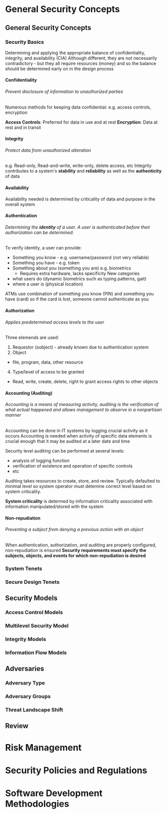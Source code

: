 # General Security Concepts

## General Security Concepts

### Security Basics
Determining and applying the appropriate balance of confidentiality, integrity, and availability (CIA)
Although different, they are not necessarily contradictory - but they all require resources (money) and so the balance should be determined early on in the design process

#### Confidentiality
###### Prevent disclosure of information to unauthorized parties
Numerous methods for keeping data confidential: e.g. access controls, encryption

**Access Controls**: Preferred for data in use and at rest
**Encryption**: Data at rest and in transit

#### Integrity
###### Protect data from unauthorized alteration
e.g. Read-only, Read-and-write, write-only, delete access, etc
Integrity contributes to a system's **stability** and **reliability** as well as the **authenticity** of data

#### Availability
Availability needed is determined by criticality of data and purpose in the overall system

#### Authentication
###### Determining the **identity** of a user. A user is authenticated before their authorization can be determined.

To verify identity, a user can provide:
- Something you know - e.g. username/password (not very reliable)
- Something you have - e.g. token
- Something about you (something you are) e.g. biometrics
  - Requires extra hardware, lacks specificity
New categories
- what users do (dynamic biometrics such as typing patterns, gait)
- where a user is (physical location)

ATMs use combination of something you know (PIN) and something you have (card) so if the card is lost, someone cannot authenticate as you

#### Authorization
###### Applies predetermined access levels to the user

Three elemends are used:
1. Requestor (subject) - already known due to authentication system
3. Object
  - file, program, data, other resource
4. Type/level of access to be granted
  - Read, write, create, delete, right to grant access rights to other objects

#### Accounting (Auditing)
###### Accounting is a means of measuring activity, auditing is the verification of what actual happened and allows management to observe in a nonpartisan manner

Accounting can be done in IT systems by logging crucial activity as it occurs
Accounting is needed when activity of specific data elements is crucial enough that it may be audited at a later date and time

Security level auditing can be performed at several levels: 
- analysis of logging function
- verification of existence and operation of specific controls
- etc

Auditing takes resources to create, store, and review. Typically defaulted to minimal level so system operator must detemine correct level based on system criticality.

**System criticality** is determed by information criticality associated with information manipulated/stored with the system


#### Non-repudiation
###### Preventing a subject from denying a previous action with an object
When authentication, authorization, and auditing are properly configured, non-repudiation is ensured
**Security requirements must specify the subjects, objects, and events for which non-repudiation is desired**

### System Tenets

### Secure Design Tenets

## Security Models

### Access Control Models

### Multilevel Security Model

### Integrity Models

### Information Flow Models

## Adversaries

### Adversary Type

### Adversary Groups

### Threat Landscape Shift

## Review

# Risk Management

# Security Policies and Regulations

# Software Development Methodologies

